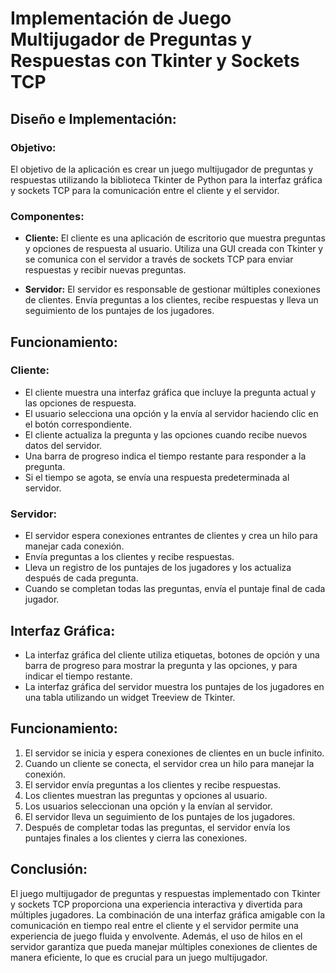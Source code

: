 # Implementación de Juego Multijugador de Preguntas y Respuestas con Tkinter y Sockets TCP

## Diseño e Implementación:

### Objetivo:
El objetivo de la aplicación es crear un juego multijugador de preguntas y respuestas utilizando la biblioteca Tkinter de Python para la interfaz gráfica y sockets TCP para la comunicación entre el cliente y el servidor.

### Componentes:

- **Cliente:** El cliente es una aplicación de escritorio que muestra preguntas y opciones de respuesta al usuario. Utiliza una GUI creada con Tkinter y se comunica con el servidor a través de sockets TCP para enviar respuestas y recibir nuevas preguntas.
  
- **Servidor:** El servidor es responsable de gestionar múltiples conexiones de clientes. Envía preguntas a los clientes, recibe respuestas y lleva un seguimiento de los puntajes de los jugadores.

## Funcionamiento:

### Cliente:
- El cliente muestra una interfaz gráfica que incluye la pregunta actual y las opciones de respuesta.
- El usuario selecciona una opción y la envía al servidor haciendo clic en el botón correspondiente.
- El cliente actualiza la pregunta y las opciones cuando recibe nuevos datos del servidor.
- Una barra de progreso indica el tiempo restante para responder a la pregunta.
- Si el tiempo se agota, se envía una respuesta predeterminada al servidor.

### Servidor:
- El servidor espera conexiones entrantes de clientes y crea un hilo para manejar cada conexión.
- Envía preguntas a los clientes y recibe respuestas.
- Lleva un registro de los puntajes de los jugadores y los actualiza después de cada pregunta.
- Cuando se completan todas las preguntas, envía el puntaje final de cada jugador.

## Interfaz Gráfica:

- La interfaz gráfica del cliente utiliza etiquetas, botones de opción y una barra de progreso para mostrar la pregunta y las opciones, y para indicar el tiempo restante.
- La interfaz gráfica del servidor muestra los puntajes de los jugadores en una tabla utilizando un widget Treeview de Tkinter.

## Funcionamiento:

1. El servidor se inicia y espera conexiones de clientes en un bucle infinito.
2. Cuando un cliente se conecta, el servidor crea un hilo para manejar la conexión.
3. El servidor envía preguntas a los clientes y recibe respuestas.
4. Los clientes muestran las preguntas y opciones al usuario.
5. Los usuarios seleccionan una opción y la envían al servidor.
6. El servidor lleva un seguimiento de los puntajes de los jugadores.
7. Después de completar todas las preguntas, el servidor envía los puntajes finales a los clientes y cierra las conexiones.

## Conclusión:
El juego multijugador de preguntas y respuestas implementado con Tkinter y sockets TCP proporciona una experiencia interactiva y divertida para múltiples jugadores. La combinación de una interfaz gráfica amigable con la comunicación en tiempo real entre el cliente y el servidor permite una experiencia de juego fluida y envolvente. Además, el uso de hilos en el servidor garantiza que pueda manejar múltiples conexiones de clientes de manera eficiente, lo que es crucial para un juego multijugador.
